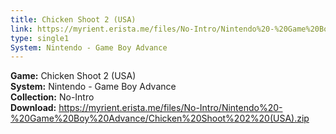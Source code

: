 ```yaml
---
title: Chicken Shoot 2 (USA)
link: https://myrient.erista.me/files/No-Intro/Nintendo%20-%20Game%20Boy%20Advance/Chicken%20Shoot%202%20(USA).zip
type: single1
System: Nintendo - Game Boy Advance
---
```

<b>Game:</b> Chicken Shoot 2 (USA)<br>
<b>System:</b> Nintendo - Game Boy Advance<br>
<b>Collection:</b> No-Intro<br>
<b>Download:</b> https://myrient.erista.me/files/No-Intro/Nintendo%20-%20Game%20Boy%20Advance/Chicken%20Shoot%202%20(USA).zip